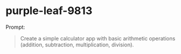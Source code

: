 # purple-leaf-9813

Prompt:
> Create a simple calculator app with basic arithmetic operations (addition, subtraction, multiplication, division).